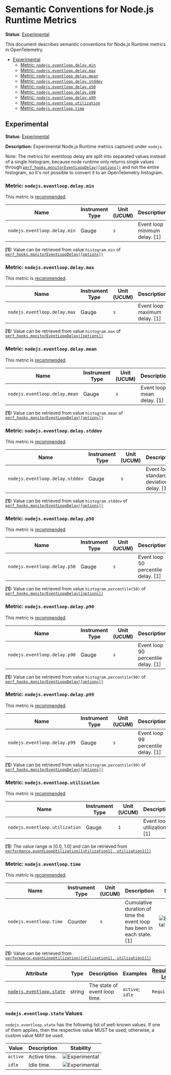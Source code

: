 <!--- Hugo front matter used to generate the website version of this page:
linkTitle: Node.js Runtime
--->

# Semantic Conventions for Node.js Runtime Metrics

**Status**: [Experimental][DocumentStatus]

This document describes semantic conventions for Node.js Runtime metrics in OpenTelemetry.

<!-- Re-generate TOC with `markdown-toc --no-first-h1 -i` -->

<!-- toc -->

- [Experimental](#experimental)
  - [Metric: `nodejs.eventloop.delay.min`](#metric-nodejseventloopdelaymin)
  - [Metric: `nodejs.eventloop.delay.max`](#metric-nodejseventloopdelaymax)
  - [Metric: `nodejs.eventloop.delay.mean`](#metric-nodejseventloopdelaymean)
  - [Metric: `nodejs.eventloop.delay.stddev`](#metric-nodejseventloopdelaystddev)
  - [Metric: `nodejs.eventloop.delay.p50`](#metric-nodejseventloopdelayp50)
  - [Metric: `nodejs.eventloop.delay.p90`](#metric-nodejseventloopdelayp90)
  - [Metric: `nodejs.eventloop.delay.p99`](#metric-nodejseventloopdelayp99)
  - [Metric: `nodejs.eventloop.utilization`](#metric-nodejseventlooputilization)
  - [Metric: `nodejs.eventloop.time`](#metric-nodejseventlooptime)

<!-- tocstop -->

## Experimental

**Status**: [Experimental][DocumentStatus]

**Description:** Experimental Node.js Runtime metrics captured under `nodejs`.

Note: The metrics for eventloop delay are split into separated values instead of a single histogram, because node runtime
only returns single values through [`perf_hooks.monitorEventLoopDelay([options])`][Eventloop] and not the entire
histogram, so it's not possible to convert it to an OpenTelemetry histogram.

### Metric: `nodejs.eventloop.delay.min`

This metric is [recommended][MetricRecommended].

<!-- semconv metric.nodejs.eventloop.delay.min -->
<!-- NOTE: THIS TEXT IS AUTOGENERATED. DO NOT EDIT BY HAND. -->
<!-- see templates/registry/markdown/snippet.md.j2 -->
<!-- prettier-ignore-start -->
<!-- markdownlint-capture -->
<!-- markdownlint-disable -->

| Name     | Instrument Type | Unit (UCUM) | Description    | Stability |
| -------- | --------------- | ----------- | -------------- | --------- |
| `nodejs.eventloop.delay.min` | Gauge | `s` | Event loop minimum delay. [1] | ![Experimental](https://img.shields.io/badge/-experimental-blue) |

**[1]:** Value can be retrieved from value `histogram.min` of [`perf_hooks.monitorEventLoopDelay([options])`](https://nodejs.org/api/perf_hooks.html#perf_hooksmonitoreventloopdelayoptions)

<!-- markdownlint-restore -->
<!-- prettier-ignore-end -->
<!-- END AUTOGENERATED TEXT -->
<!-- endsemconv -->

### Metric: `nodejs.eventloop.delay.max`

This metric is [recommended][MetricRecommended].

<!-- semconv metric.nodejs.eventloop.delay.max -->
<!-- NOTE: THIS TEXT IS AUTOGENERATED. DO NOT EDIT BY HAND. -->
<!-- see templates/registry/markdown/snippet.md.j2 -->
<!-- prettier-ignore-start -->
<!-- markdownlint-capture -->
<!-- markdownlint-disable -->

| Name     | Instrument Type | Unit (UCUM) | Description    | Stability |
| -------- | --------------- | ----------- | -------------- | --------- |
| `nodejs.eventloop.delay.max` | Gauge | `s` | Event loop maximum delay. [1] | ![Experimental](https://img.shields.io/badge/-experimental-blue) |

**[1]:** Value can be retrieved from value `histogram.max` of [`perf_hooks.monitorEventLoopDelay([options])`](https://nodejs.org/api/perf_hooks.html#perf_hooksmonitoreventloopdelayoptions)

<!-- markdownlint-restore -->
<!-- prettier-ignore-end -->
<!-- END AUTOGENERATED TEXT -->
<!-- endsemconv -->

### Metric: `nodejs.eventloop.delay.mean`

This metric is [recommended][MetricRecommended].

<!-- semconv metric.nodejs.eventloop.delay.mean -->
<!-- NOTE: THIS TEXT IS AUTOGENERATED. DO NOT EDIT BY HAND. -->
<!-- see templates/registry/markdown/snippet.md.j2 -->
<!-- prettier-ignore-start -->
<!-- markdownlint-capture -->
<!-- markdownlint-disable -->

| Name     | Instrument Type | Unit (UCUM) | Description    | Stability |
| -------- | --------------- | ----------- | -------------- | --------- |
| `nodejs.eventloop.delay.mean` | Gauge | `s` | Event loop mean delay. [1] | ![Experimental](https://img.shields.io/badge/-experimental-blue) |

**[1]:** Value can be retrieved from value `histogram.mean` of [`perf_hooks.monitorEventLoopDelay([options])`](https://nodejs.org/api/perf_hooks.html#perf_hooksmonitoreventloopdelayoptions)

<!-- markdownlint-restore -->
<!-- prettier-ignore-end -->
<!-- END AUTOGENERATED TEXT -->
<!-- endsemconv -->

### Metric: `nodejs.eventloop.delay.stddev`

This metric is [recommended][MetricRecommended].

<!-- semconv metric.nodejs.eventloop.delay.stddev -->
<!-- NOTE: THIS TEXT IS AUTOGENERATED. DO NOT EDIT BY HAND. -->
<!-- see templates/registry/markdown/snippet.md.j2 -->
<!-- prettier-ignore-start -->
<!-- markdownlint-capture -->
<!-- markdownlint-disable -->

| Name     | Instrument Type | Unit (UCUM) | Description    | Stability |
| -------- | --------------- | ----------- | -------------- | --------- |
| `nodejs.eventloop.delay.stddev` | Gauge | `s` | Event loop standard deviation delay. [1] | ![Experimental](https://img.shields.io/badge/-experimental-blue) |

**[1]:** Value can be retrieved from value `histogram.stddev` of [`perf_hooks.monitorEventLoopDelay([options])`](https://nodejs.org/api/perf_hooks.html#perf_hooksmonitoreventloopdelayoptions)

<!-- markdownlint-restore -->
<!-- prettier-ignore-end -->
<!-- END AUTOGENERATED TEXT -->
<!-- endsemconv -->

### Metric: `nodejs.eventloop.delay.p50`

This metric is [recommended][MetricRecommended].

<!-- semconv metric.nodejs.eventloop.delay.p50 -->
<!-- NOTE: THIS TEXT IS AUTOGENERATED. DO NOT EDIT BY HAND. -->
<!-- see templates/registry/markdown/snippet.md.j2 -->
<!-- prettier-ignore-start -->
<!-- markdownlint-capture -->
<!-- markdownlint-disable -->

| Name     | Instrument Type | Unit (UCUM) | Description    | Stability |
| -------- | --------------- | ----------- | -------------- | --------- |
| `nodejs.eventloop.delay.p50` | Gauge | `s` | Event loop 50 percentile delay. [1] | ![Experimental](https://img.shields.io/badge/-experimental-blue) |

**[1]:** Value can be retrieved from value `histogram.percentile(50)` of [`perf_hooks.monitorEventLoopDelay([options])`](https://nodejs.org/api/perf_hooks.html#perf_hooksmonitoreventloopdelayoptions)

<!-- markdownlint-restore -->
<!-- prettier-ignore-end -->
<!-- END AUTOGENERATED TEXT -->
<!-- endsemconv -->

### Metric: `nodejs.eventloop.delay.p90`

This metric is [recommended][MetricRecommended].

<!-- semconv metric.nodejs.eventloop.delay.p90 -->
<!-- NOTE: THIS TEXT IS AUTOGENERATED. DO NOT EDIT BY HAND. -->
<!-- see templates/registry/markdown/snippet.md.j2 -->
<!-- prettier-ignore-start -->
<!-- markdownlint-capture -->
<!-- markdownlint-disable -->

| Name     | Instrument Type | Unit (UCUM) | Description    | Stability |
| -------- | --------------- | ----------- | -------------- | --------- |
| `nodejs.eventloop.delay.p90` | Gauge | `s` | Event loop 90 percentile delay. [1] | ![Experimental](https://img.shields.io/badge/-experimental-blue) |

**[1]:** Value can be retrieved from value `histogram.percentile(90)` of [`perf_hooks.monitorEventLoopDelay([options])`](https://nodejs.org/api/perf_hooks.html#perf_hooksmonitoreventloopdelayoptions)

<!-- markdownlint-restore -->
<!-- prettier-ignore-end -->
<!-- END AUTOGENERATED TEXT -->
<!-- endsemconv -->

### Metric: `nodejs.eventloop.delay.p99`

This metric is [recommended][MetricRecommended].

<!-- semconv metric.nodejs.eventloop.delay.p99 -->
<!-- NOTE: THIS TEXT IS AUTOGENERATED. DO NOT EDIT BY HAND. -->
<!-- see templates/registry/markdown/snippet.md.j2 -->
<!-- prettier-ignore-start -->
<!-- markdownlint-capture -->
<!-- markdownlint-disable -->

| Name     | Instrument Type | Unit (UCUM) | Description    | Stability |
| -------- | --------------- | ----------- | -------------- | --------- |
| `nodejs.eventloop.delay.p99` | Gauge | `s` | Event loop 99 percentile delay. [1] | ![Experimental](https://img.shields.io/badge/-experimental-blue) |

**[1]:** Value can be retrieved from value `histogram.percentile(99)` of [`perf_hooks.monitorEventLoopDelay([options])`](https://nodejs.org/api/perf_hooks.html#perf_hooksmonitoreventloopdelayoptions)

<!-- markdownlint-restore -->
<!-- prettier-ignore-end -->
<!-- END AUTOGENERATED TEXT -->
<!-- endsemconv -->

### Metric: `nodejs.eventloop.utilization`

This metric is [recommended][MetricRecommended].

<!-- semconv metric.nodejs.eventloop.utilization -->
<!-- NOTE: THIS TEXT IS AUTOGENERATED. DO NOT EDIT BY HAND. -->
<!-- see templates/registry/markdown/snippet.md.j2 -->
<!-- prettier-ignore-start -->
<!-- markdownlint-capture -->
<!-- markdownlint-disable -->

| Name     | Instrument Type | Unit (UCUM) | Description    | Stability |
| -------- | --------------- | ----------- | -------------- | --------- |
| `nodejs.eventloop.utilization` | Gauge | `1` | Event loop utilization. [1] | ![Experimental](https://img.shields.io/badge/-experimental-blue) |

**[1]:** The value range is [0.0, 1.0] and can be retrieved from [`performance.eventLoopUtilization([utilization1[, utilization2]])`](https://nodejs.org/api/perf_hooks.html#performanceeventlooputilizationutilization1-utilization2)

<!-- markdownlint-restore -->
<!-- prettier-ignore-end -->
<!-- END AUTOGENERATED TEXT -->
<!-- endsemconv -->

### Metric: `nodejs.eventloop.time`

This metric is [recommended][MetricRecommended].

<!-- semconv metric.nodejs.eventloop.time -->
<!-- NOTE: THIS TEXT IS AUTOGENERATED. DO NOT EDIT BY HAND. -->
<!-- see templates/registry/markdown/snippet.md.j2 -->
<!-- prettier-ignore-start -->
<!-- markdownlint-capture -->
<!-- markdownlint-disable -->

| Name     | Instrument Type | Unit (UCUM) | Description    | Stability |
| -------- | --------------- | ----------- | -------------- | --------- |
| `nodejs.eventloop.time` | Counter | `s` | Cumulative duration of time the event loop has been in each state. [1] | ![Experimental](https://img.shields.io/badge/-experimental-blue) |

**[1]:** Value can be retrieved from [`performance.eventLoopUtilization([utilization1[, utilization2]])`](https://nodejs.org/api/perf_hooks.html#performanceeventlooputilizationutilization1-utilization2)

| Attribute  | Type | Description  | Examples  | [Requirement Level](https://opentelemetry.io/docs/specs/semconv/general/attribute-requirement-level/) | Stability |
|---|---|---|---|---|---|
| [`nodejs.eventloop.state`](/docs/attributes-registry/nodejs.md) | string | The state of event loop time. | `active`; `idle` | `Required` | ![Experimental](https://img.shields.io/badge/-experimental-blue) |

### `nodejs.eventloop.state` Values

`nodejs.eventloop.state` has the following list of well-known values. If one of them applies, then the respective value MUST be used; otherwise, a custom value MAY be used.

| Value  | Description | Stability |
|---|---|---|
| `active` | Active time. | ![Experimental](https://img.shields.io/badge/-experimental-blue) |
| `idle` | Idle time. | ![Experimental](https://img.shields.io/badge/-experimental-blue) |

<!-- markdownlint-restore -->
<!-- prettier-ignore-end -->
<!-- END AUTOGENERATED TEXT -->
<!-- endsemconv -->

[DocumentStatus]: https://github.com/open-telemetry/opentelemetry-specification/tree/v1.37.0/specification/document-status.md
[MetricRecommended]: /docs/general/metric-requirement-level.md#recommended
[Eventloop]: https://nodejs.org/api/perf_hooks.html#perf_hooksmonitoreventloopdelayoptions
